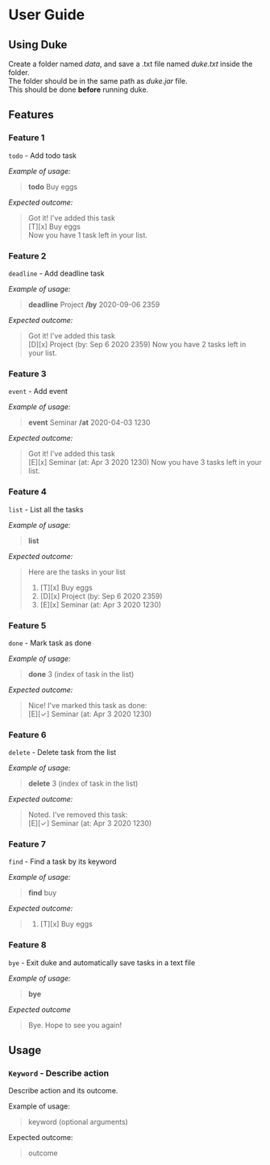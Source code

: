 # User Guide

## Using Duke
Create a folder named *data*, and save a .txt file named *duke.txt* inside the folder.    
The folder should be in the same path as *duke.jar* file.  
This should be done **before** running duke.


## Features 

### Feature 1 
`todo`  - Add todo task
 
*Example of usage:*
> **todo** Buy eggs  
 
*Expected outcome:*
>Got it! I've added this task  
> [T][x] Buy eggs   
>Now you have 1 task left in your list.

### Feature 2
`deadline`  - Add deadline task
 
*Example of usage:*
> **deadline** Project **/by**  2020-09-06 2359
 
*Expected outcome:*
>Got it! I've added this task  
> [D][x] Project (by: Sep 6 2020 2359) 
>Now you have 2 tasks left in your list.

### Feature 3
`event`  - Add event
 
*Example of usage:*
> **event** Seminar **/at**  2020-04-03 1230
 
*Expected outcome:*
>Got it! I've added this task  
> [E][x] Seminar (at: Apr 3 2020 1230) 
>Now you have 3 tasks left in your list.

### Feature 4
`list`  - List all the tasks 
 
*Example of usage:*
> **list**
 
*Expected outcome:*
>Here are the tasks in your list  
> 1. [T][x] Buy eggs   
> 2. [D][x] Project (by: Sep 6 2020 2359) 
> 3. [E][x] Seminar (at: Apr 3 2020 1230)

### Feature 5
`done`  - Mark task as done
 
*Example of usage:*
> **done** 3 (index of task in the list)
 
*Expected outcome:*
>Nice! I've marked this task as done:   
> [E][✓] Seminar (at: Apr 3 2020 1230)

### Feature 6
`delete`  - Delete task from the list 
 
*Example of usage:*
> **delete** 3 (index of task in the list)
 
*Expected outcome:*  
>Noted. I've removed this task:   
> [E][✓] Seminar (at: Apr 3 2020 1230)


### Feature 7
`find`  - Find a task by its keyword
 
*Example of usage:*
> **find** buy
 
*Expected outcome:*  
>  1. [T][x] Buy eggs  


### Feature 8
`bye`  - Exit duke and automatically save tasks in a text file
 
*Example of usage:*
> **bye**
 
*Expected outcome*  
> Bye. Hope to see you again!   


## Usage

### `Keyword` - Describe action

Describe action and its outcome.

Example of usage: 

>keyword (optional arguments)

Expected outcome:

>outcome
